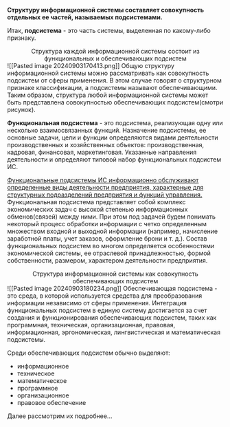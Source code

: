 **Структуру информационной системы составляет совокупность отдельных ее частей, называемых подсистемами.**

Итак, **подсистема** - это часть системы, выделенная по какому-либо признаку.

<center>Структура каждой информационной системы состоит из функциональных и обеспечивающих подсистем</center>
![[Pasted image 20240903170413.png]]
Общую структуру информационной системы можно рассматривать как совокупность подсистем от сферы применения. В этом случае говорят о структурном признаке классификации, а подсистемы называют обеспечивающими. Таким образом, структура любой информационной системы может быть представлена совокупностью обеспечивающих подсистем(смотри рисунок).

**Функциональная подсистема** - это подсистема, реализующая одну или несколько взаимосвязанных функций. Назначение подсистемы, ее основные задачи, цели и функции определяются видами деятельности производственных и хозяйственных объектов: производственная, кадровая, финансовая, маркетинговая. Указанные направления деятельности и определяют типовой набор функциональных подсистем ИС.

<u>Функциональные подсистемы ИС информационно обслуживают определенные виды деятельности предприятия, характерные для структурных подразделений предприятия и функций управления.</u> Функциональная подсистема представляет собой комплекс экономических задач с высокой степенью информационных обменов(связей) между ними. При этом под задачей будем понимать некоторый процесс обработки информации с четко определенным множеством входной и выходной информации (например, начисление заработной платы, учет заказов, оформление брони и т. д.). Состав функциональных подсистем во многом определяется особенностями экономической системы, ее отраслевой принадлежностью, формой собственности, размером, характером деятельности предприятия.

<center>Структура информационной системы как совокупность обеспечивающих подсистем</center>
![[Pasted image 20240903180234.png]]
Обеспечивающая подсистема - это среда, в которой используется средства для преобразования информации независимо от сферы применения. Интеграция функциональных подсистем в единую систему достигается за счет создания и функционирования обеспечивающих подсистем, таких как программная, техническая, организационная, правовая, информационная, эргономическая, лингвистическая и математическая подсистемы.

Среди обеспечивающих подсистем обычно выделяют:
- информационное
- техническое
- математическое
- программное
- организационное
- правовое обеспечение

Далее рассмотрим их подробнее...